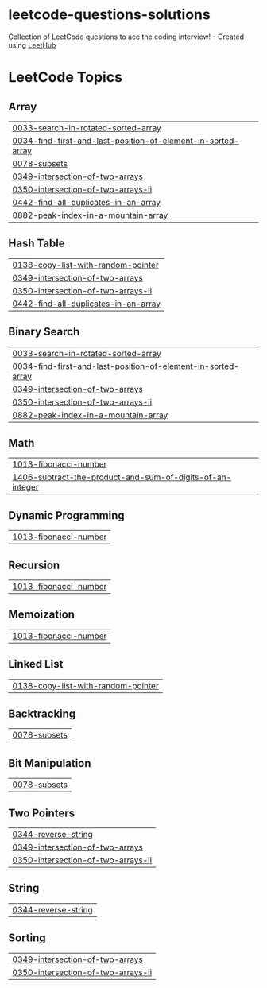 # leetcode-questions-solutions
Collection of LeetCode questions to ace the coding interview! - Created using [LeetHub](https://github.com/QasimWani/LeetHub)

<!---LeetCode Topics Start-->
# LeetCode Topics
## Array
|  |
| ------- |
| [0033-search-in-rotated-sorted-array](https://github.com/yashyc7/Leetcode-solutions/tree/master/0033-search-in-rotated-sorted-array) |
| [0034-find-first-and-last-position-of-element-in-sorted-array](https://github.com/yashyc7/Leetcode-solutions/tree/master/0034-find-first-and-last-position-of-element-in-sorted-array) |
| [0078-subsets](https://github.com/yashyc7/Leetcode-solutions/tree/master/0078-subsets) |
| [0349-intersection-of-two-arrays](https://github.com/yashyc7/Leetcode-solutions/tree/master/0349-intersection-of-two-arrays) |
| [0350-intersection-of-two-arrays-ii](https://github.com/yashyc7/Leetcode-solutions/tree/master/0350-intersection-of-two-arrays-ii) |
| [0442-find-all-duplicates-in-an-array](https://github.com/yashyc7/Leetcode-solutions/tree/master/0442-find-all-duplicates-in-an-array) |
| [0882-peak-index-in-a-mountain-array](https://github.com/yashyc7/Leetcode-solutions/tree/master/0882-peak-index-in-a-mountain-array) |
## Hash Table
|  |
| ------- |
| [0138-copy-list-with-random-pointer](https://github.com/yashyc7/Leetcode-solutions/tree/master/0138-copy-list-with-random-pointer) |
| [0349-intersection-of-two-arrays](https://github.com/yashyc7/Leetcode-solutions/tree/master/0349-intersection-of-two-arrays) |
| [0350-intersection-of-two-arrays-ii](https://github.com/yashyc7/Leetcode-solutions/tree/master/0350-intersection-of-two-arrays-ii) |
| [0442-find-all-duplicates-in-an-array](https://github.com/yashyc7/Leetcode-solutions/tree/master/0442-find-all-duplicates-in-an-array) |
## Binary Search
|  |
| ------- |
| [0033-search-in-rotated-sorted-array](https://github.com/yashyc7/Leetcode-solutions/tree/master/0033-search-in-rotated-sorted-array) |
| [0034-find-first-and-last-position-of-element-in-sorted-array](https://github.com/yashyc7/Leetcode-solutions/tree/master/0034-find-first-and-last-position-of-element-in-sorted-array) |
| [0349-intersection-of-two-arrays](https://github.com/yashyc7/Leetcode-solutions/tree/master/0349-intersection-of-two-arrays) |
| [0350-intersection-of-two-arrays-ii](https://github.com/yashyc7/Leetcode-solutions/tree/master/0350-intersection-of-two-arrays-ii) |
| [0882-peak-index-in-a-mountain-array](https://github.com/yashyc7/Leetcode-solutions/tree/master/0882-peak-index-in-a-mountain-array) |
## Math
|  |
| ------- |
| [1013-fibonacci-number](https://github.com/yashyc7/Leetcode-solutions/tree/master/1013-fibonacci-number) |
| [1406-subtract-the-product-and-sum-of-digits-of-an-integer](https://github.com/yashyc7/Leetcode-solutions/tree/master/1406-subtract-the-product-and-sum-of-digits-of-an-integer) |
## Dynamic Programming
|  |
| ------- |
| [1013-fibonacci-number](https://github.com/yashyc7/Leetcode-solutions/tree/master/1013-fibonacci-number) |
## Recursion
|  |
| ------- |
| [1013-fibonacci-number](https://github.com/yashyc7/Leetcode-solutions/tree/master/1013-fibonacci-number) |
## Memoization
|  |
| ------- |
| [1013-fibonacci-number](https://github.com/yashyc7/Leetcode-solutions/tree/master/1013-fibonacci-number) |
## Linked List
|  |
| ------- |
| [0138-copy-list-with-random-pointer](https://github.com/yashyc7/Leetcode-solutions/tree/master/0138-copy-list-with-random-pointer) |
## Backtracking
|  |
| ------- |
| [0078-subsets](https://github.com/yashyc7/Leetcode-solutions/tree/master/0078-subsets) |
## Bit Manipulation
|  |
| ------- |
| [0078-subsets](https://github.com/yashyc7/Leetcode-solutions/tree/master/0078-subsets) |
## Two Pointers
|  |
| ------- |
| [0344-reverse-string](https://github.com/yashyc7/Leetcode-solutions/tree/master/0344-reverse-string) |
| [0349-intersection-of-two-arrays](https://github.com/yashyc7/Leetcode-solutions/tree/master/0349-intersection-of-two-arrays) |
| [0350-intersection-of-two-arrays-ii](https://github.com/yashyc7/Leetcode-solutions/tree/master/0350-intersection-of-two-arrays-ii) |
## String
|  |
| ------- |
| [0344-reverse-string](https://github.com/yashyc7/Leetcode-solutions/tree/master/0344-reverse-string) |
## Sorting
|  |
| ------- |
| [0349-intersection-of-two-arrays](https://github.com/yashyc7/Leetcode-solutions/tree/master/0349-intersection-of-two-arrays) |
| [0350-intersection-of-two-arrays-ii](https://github.com/yashyc7/Leetcode-solutions/tree/master/0350-intersection-of-two-arrays-ii) |
<!---LeetCode Topics End-->